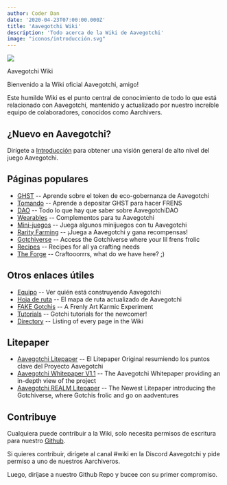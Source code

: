 ```yaml
---
author: Coder Dan
date: '2020-04-23T07:00:00.000Z'
title: 'Aavegotchi Wiki'
description: 'Todo acerca de la Wiki de Aavegotchi'
image: "iconos/introducción.svg"
---
```


<div class="headerImageContainer">
<img class="headerImage" src="/icons/introduction.svg">
<p class="headerImageText">Aavegotchi Wiki</p>
</div>

Bienvenido a la Wiki oficial Aavegotchi, amigo!

Este humilde Wiki es el punto central de conocimiento de todo lo que está relacionado con Aavegotchi, mantenido y actualizado por nuestro increíble equipo de colaboradores, conocidos como Aarchivers.

## ¿Nuevo en Aavegotchi?

Dirígete a [Introducción](/introduction) para obtener una visión general de alto nivel del juego Aavegotchi.

## Páginas populares
* [GHST](/ghst) -- Aprende sobre el token de eco-gobernanza de Aavegotchi
* [Tomando](/staking) -- Aprende a depositar GHST para hacer FRENS
* [DAO](/dao) -- Todo lo que hay que saber sobre AavegotchiDAO
* [Wearables](/wearables) -- Complementos para tu Aavegotchi
* [Mini-juegos](/minigames) -- Juega algunos minijuegos con tu Aavegotchi
* [Rarity Farming](/rarity-farming) -- ¡Juega a Aavegotchi y gana recompensas!
* [Gotchiverse](/gotchiverse) -- Access the Gotchiverse where your lil frens frolic
* [Recipes](/recipes) -- Recipes for all ya crafting needs
* [The Forge](/forge) -- Craftooorrrs, what do we have here? ;)

## Otros enlaces útiles

* [Equipo](/team) -- Ver quién está construyendo Aavegotchi
* [Hoja de ruta](/roadmap) -- El mapa de ruta actualizado de Aavegotchi
* [FAKE Gotchis](https://www.fakegotchis.com/) -- A Frenly Art Karmic Experiment
* [Tutorials](/tutorials) -- Gotchi tutorials for the newcomer!
* [Directory](/directory) -- Listing of every page in the Wiki

## Litepaper

* [Aavegotchi Litepaper](https://docs.google.com/document/d/1aTijRP1Rd_Z8iu6IISWCct7TWRdzK3x-lfrucgM_7Cg/edit#heading=h.el8lgo9q7kkr) -- El Litepaper Original resumiendo los puntos clave del Proyecto Aavegotchi
* [Aavegotchi Whitepaper V1.1](https://docs.google.com/document/d/186zOapKeHNNJ9y8LIByQQ64rs0eJUlEF/) -- The Aavegotchi Whitepaper providing an in-depth view of the project
* [Aavegotchi REALM Litepaper](https://docs.google.com/document/d/1hUHF29F3_tByWd8ezSphYEE0gPJYg3K5CN1K-X3_WK8/edit) -- The Newest Litepaper introducing the Gotchiverse, where Gotchis frolic and go on aadventures

## Contribuye

Cualquiera puede contribuir a la Wiki, solo necesita permisos de escritura para nuestro [Github](https://github.com/aavegotchi/aavegotchi-wiki).

Si quieres contribuir, dirígete al canal #wiki en la Discord Aavegotchi y pide permiso a uno de nuestros Aarchiveros.

Luego, diríjase a nuestro Github Repo y bucee con su primer compromiso. 